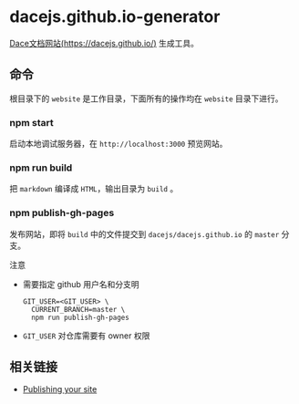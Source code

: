 # dacejs.github.io-generator

[Dace文档网站(https://dacejs.github.io/)](https://dacejs.github.io/) 生成工具。

## 命令
根目录下的 `website` 是工作目录，下面所有的操作均在 `website` 目录下进行。

### npm start
启动本地调试服务器，在 `http://localhost:3000` 预览网站。

### npm run build
把 `markdown` 编译成 `HTML`，输出目录为 `build` 。

### npm publish-gh-pages
发布网站，即将 `build` 中的文件提交到 `dacejs/dacejs.github.io` 的 `master` 分支。

注意
- 需要指定 github 用户名和分支明
    ```
    GIT_USER=<GIT_USER> \
      CURRENT_BRANCH=master \
      npm run publish-gh-pages
    ```
- `GIT_USER` 对仓库需要有 owner 权限

## 相关链接
- [Publishing your site](https://docusaurus.io/docs/en/publishing#using-github-pages)
